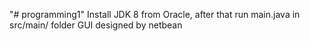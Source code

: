 "# programming1" 
Install JDK 8 from Oracle, after that run main.java in src/main/ folder
GUI designed by netbean

